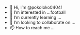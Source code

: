 - 👋 Hi, I’m @pokoloko04041
- 👀 I’m interested in ...football
- 🌱 I’m currently learning ...
- 💞️ I’m looking to collaborate on ...
- 📫 How to reach me ...

<!---
pokoloko04041/pokoloko04041 is a ✨ special ✨ repository because its `README.md` (this file) appears on your GitHub profile.
You can click the Preview link to take a look at your changes.
--->
